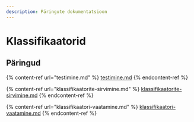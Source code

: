 ```yaml
---
description: Päringute dokumentatsioon
---
```


# Klassifikaatorid

## Päringud

{% content-ref url="testimine.md" %}
[testimine.md](testimine.md)
{% endcontent-ref %}

{% content-ref url="klassifikaatorite-sirvimine.md" %}
[klassifikaatorite-sirvimine.md](klassifikaatorite-sirvimine.md)
{% endcontent-ref %}

{% content-ref url="klassifikaatori-vaatamine.md" %}
[klassifikaatori-vaatamine.md](klassifikaatori-vaatamine.md)
{% endcontent-ref %}
